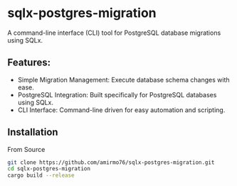 # sqlx-postgres-migration

A command-line interface (CLI) tool for PostgreSQL database migrations using SQLx.

## Features:
- Simple Migration Management: Execute database schema changes with ease.
- PostgreSQL Integration: Built specifically for PostgreSQL databases using SQLx.
- CLI Interface: Command-line driven for easy automation and scripting.

## Installation
From Source

```bash
git clone https://github.com/amirmo76/sqlx-postgres-migration.git
cd sqlx-postgres-migration
cargo build --release
```
